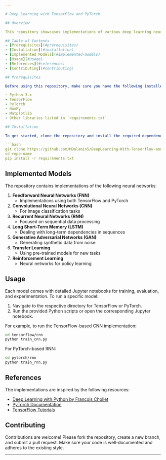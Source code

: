 ```yaml
---

# Deep Learning with TensorFlow and PyTorch

## Overview

This repository showcases implementations of various deep learning neural network architectures using **TensorFlow** and **PyTorch** frameworks. The aim is to provide a comprehensive guide for learning and understanding deep learning concepts by comparing these two popular frameworks. 

## Table of Contents
- [Prerequisites](#prerequisites)
- [Installation](#installation)
- [Implemented Models](#implemented-models)
- [Usage](#usage)
- [References](#references)
- [Contributing](#contributing)

## Prerequisites

Before using this repository, make sure you have the following installed:

- Python 3.x
- TensorFlow
- PyTorch
- NumPy
- Matplotlib
- Other libraries listed in `requirements.txt`

## Installation

To get started, clone the repository and install the required dependencies:

```bash
git clone https://github.com/MDalamin5/DeepLearning-With-Tensorflow-and-Pytorch
cd repo-name
pip install -r requirements.txt
```

## Implemented Models

The repository contains implementations of the following neural networks:

1. **Feedforward Neural Networks (FNN)**
   - Implementations using both TensorFlow and PyTorch
2. **Convolutional Neural Networks (CNN)**
   - For image classification tasks
3. **Recurrent Neural Networks (RNN)**
   - Focused on sequential data processing
4. **Long Short-Term Memory (LSTM)**
   - Dealing with long-term dependencies in sequences
5. **Generative Adversarial Networks (GAN)**
   - Generating synthetic data from noise
6. **Transfer Learning**
   - Using pre-trained models for new tasks
7. **Reinforcement Learning**
   - Neural networks for policy learning

## Usage

Each model comes with detailed Jupyter notebooks for training, evaluation, and experimentation. To run a specific model:

1. Navigate to the respective directory for TensorFlow or PyTorch.
2. Run the provided Python scripts or open the corresponding Jupyter notebook.

For example, to run the TensorFlow-based CNN implementation:
```bash
cd tensorflow/cnn
python train_cnn.py
```

For PyTorch-based RNN:
```bash
cd pytorch/rnn
python train_rnn.py
```

## References

The implementations are inspired by the following resources:
- [Deep Learning with Python by François Chollet](https://www.manning.com/books/deep-learning-with-python)
- [PyTorch Documentation](https://pytorch.org/docs/)
- [TensorFlow Tutorials](https://www.tensorflow.org/tutorials)

## Contributing

Contributions are welcome! Please fork the repository, create a new branch, and submit a pull request. Make sure your code is well-documented and adheres to the existing style.

---
```

